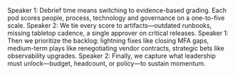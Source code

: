 Speaker 1: Debrief time means switching to evidence-based grading. Each pod scores people, process, technology and governance on a one-to-five scale.
Speaker 2: We tie every score to artifacts—outdated runbooks, missing tabletop cadence, a single approver on critical releases.
Speaker 1: Then we prioritize the backlog: lightning fixes like closing MFA gaps, medium-term plays like renegotiating vendor contracts, strategic bets like observability upgrades.
Speaker 2: Finally, we capture what leadership must unlock—budget, headcount, or policy—to sustain momentum.
